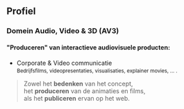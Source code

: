 Profiel
-------

### Domein Audio, Video & 3D (AV3)

#### "Produceren" van interactieve audiovisuele producten:

- Corporate & Video communicatie  
<small>Bedrijfsfilms, videopresentaties, visualisaties, explainer movies, ... .</small>

> Zowel het **bedenken** van het concept,  
> het **produceren** van de animaties en films,  
> als het **publiceren** ervan op het web.